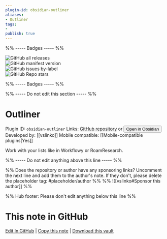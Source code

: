 ```yaml
---
plugin-id: obsidian-outliner
aliases:
- Outliner
tags: 
- 
publish: true
---
```


%% ----- Badges ----- %%

![GitHub all releases](https://img.shields.io/github/downloads/vslinko/obsidian-outliner/total?color=573E7A&logo=github&style=for-the-badge)   
![GitHub manifest version](https://img.shields.io/github/manifest-json/v/vslinko/obsidian-outliner?color=573E7A&logo=github&style=for-the-badge)   
![GitHub issues by-label](https://img.shields.io/github/issues/vslinko/obsidian-outliner/help%20wanted?color=573E7A&logo=github&style=for-the-badge)   
![GitHub Repo stars](https://img.shields.io/github/stars/vslinko/obsidian-outliner?color=573E7A&logo=github&style=for-the-badge)

%% ----- Badges ----- %%

%% ----- Do not edit this section ----- %%

# Outliner

Plugin ID: `obsidian-outliner`
Links: [GitHub repository](https://github.com/vslinko/obsidian-outliner) or [<button id=HH>Open in Obsidian</button>](obsidian://show-plugin?id=obsidian-outliner)
Developed by: [[vslinko]]
Mobile compatible: [[Mobile-compatible plugins|Yes]]

Work with your lists like in Workflowy or RoamResearch.

%% ----- Do not edit anything above this line ----- %% 

%% Does the repository or author have any sponsoring links? Uncomment the next line and add them to the author's note. If they don't, please delete the placeholder tag: #placeholder/author %%
%% ![[vslinko#Sponsor this author]] %%

%% Hub footer: Please don't edit anything below this line %%

# This note in GitHub

<span class="git-footer">[Edit In GitHub](https://github.dev/obsidian-community/obsidian-hub/blob/main/02%20-%20Community%20Expansions/02.05%20All%20Community%20Expansions/Plugins/obsidian-outliner.md "git-hub-edit-note") | [Copy this note](https://raw.githubusercontent.com/obsidian-community/obsidian-hub/main/02%20-%20Community%20Expansions/02.05%20All%20Community%20Expansions/Plugins/obsidian-outliner.md "git-hub-copy-note") | [Download this vault](https://github.com/obsidian-community/obsidian-hub/archive/refs/heads/main.zip "git-hub-download-vault") </span>
